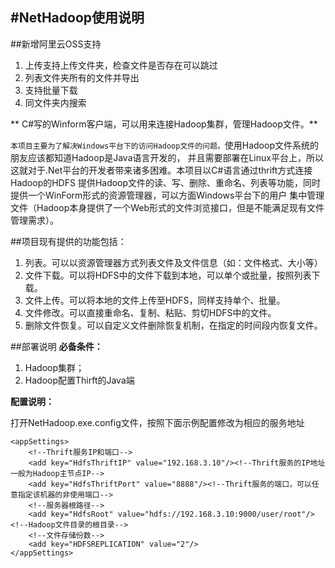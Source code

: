 #NetHadoop使用说明
---
##新增阿里云OSS支持
  1. 上传支持上传文件夹，检查文件是否存在可以跳过
  2. 列表文件夹所有的文件并导出
  3. 支持批量下载
  4. 同文件夹内搜索
  

** C#写的Winform客户端，可以用来连接Hadoop集群，管理Hadoop文件。**

`本项目主要为了解决Windows平台下的访问Hadoop文件的问题。`使用Hadoop文件系统的朋友应该都知道Hadoop是Java语言开发的，
并且需要部署在Linux平台上，所以这就对于.Net平台的开发者带来诸多困难。本项目以C#语言通过thrift方式连接Hadoop的HDFS
提供Hadoop文件的读、写、删除、重命名、列表等功能，同时提供一个WinForm形式的资源管理器，可以方面Windows平台下的用户
集中管理文件（Hadoop本身提供了一个Web形式的文件浏览接口，但是不能满足现有文件管理需求）。 

##项目现有提供的功能包括：
  1. 列表。可以以资源管理器方式列表文件及文件信息（如：文件格式、大小等）
  2. 文件下载。可以将HDFS中的文件下载到本地，可以单个或批量，按照列表下载。
  3. 文件上传。可以将本地的文件上传至HDFS，同样支持单个、批量。
  4. 文件修改。可以直接重命名、复制、粘贴、剪切HDFS中的文件。
  5. 删除文件恢复。可以自定义文件删除恢复机制，在指定的时间段内恢复文件。 
  

##部署说明 
**必备条件：**
  1. Hadoop集群；
  2. Hadoop配置Thirft的Java端 
  
**配置说明：**  

打开NetHadoop.exe.config文件，按照下面示例配置修改为相应的服务地址

    <appSettings>
        <!--Thrift服务IP和端口-->
        <add key="HdfsThriftIP" value="192.168.3.10"/><!--Thrift服务的IP地址一般为Hadoop主节点IP-->
        <add key="HdfsThriftPort" value="8888"/><!--Thrift服务的端口，可以任意指定该机器的非使用端口-->
        <!--服务器根路径-->
        <add key="HdfsRoot" value="hdfs://192.168.3.10:9000/user/root"/><!--Hadoop文件目录的根目录-->
        <!--文件存储份数-->
        <add key="HDFSREPLICATION" value="2"/>
    </appSettings>

  

